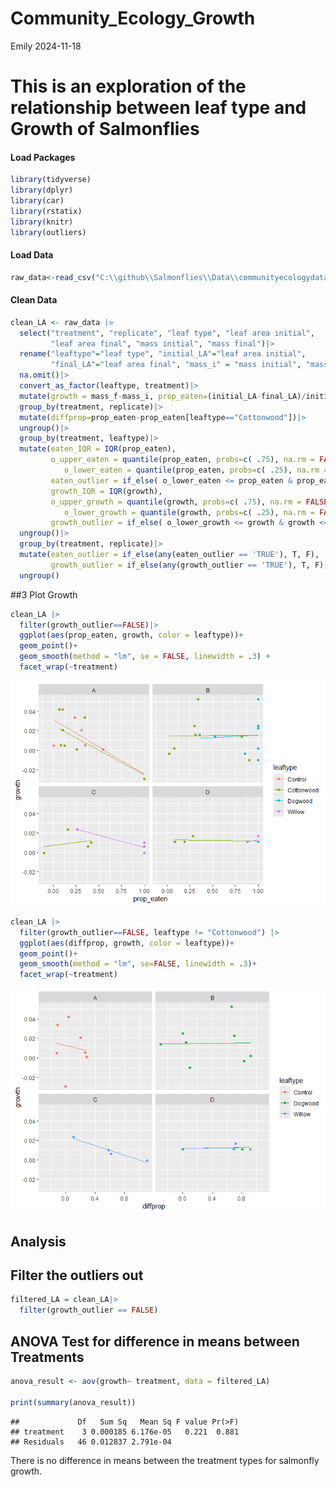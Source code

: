 Community_Ecology_Growth
================
Emily
2024-11-18

# This is an exploration of the relationship between leaf type and Growth of Salmonflies

#### Load Packages

``` r
library(tidyverse)
library(dplyr)
library(car)
library(rstatix)
library(knitr)
library(outliers)
```

#### Load Data

``` r
raw_data<-read_csv("C:\\github\\Salmonflies\\Data\\communityecologydata_2022.csv", n_max=84)
```

#### Clean Data

``` r
clean_LA <- raw_data |>
  select("treatment", "replicate", "leaf type", "leaf area initial", 
         "leaf area final", "mass initial", "mass final")|>
  rename("leaftype"="leaf type", "initial_LA"="leaf area initial", 
         "final_LA"="leaf area final", "mass_i" = "mass initial", "mass_f" = "mass final" )|>
  na.omit()|>
  convert_as_factor(leaftype, treatment)|>
  mutate(growth = mass_f-mass_i, prop_eaten=(initial_LA-final_LA)/initial_LA, )|>
  group_by(treatment, replicate)|>
  mutate(diffprop=prop_eaten-prop_eaten[leaftype=="Cottonwood"])|>
  ungroup()|>
  group_by(treatment, leaftype)|>
  mutate(eaten_IQR = IQR(prop_eaten), 
         o_upper_eaten = quantile(prop_eaten, probs=c( .75), na.rm = FALSE)+1.5*eaten_IQR,  
            o_lower_eaten = quantile(prop_eaten, probs=c( .25), na.rm = FALSE)-1.5*eaten_IQR, 
         eaten_outlier = if_else( o_lower_eaten <= prop_eaten & prop_eaten <= o_upper_eaten, F,T),
         growth_IQR = IQR(growth), 
         o_upper_growth = quantile(growth, probs=c( .75), na.rm = FALSE)+1.5*growth_IQR,  
            o_lower_growth = quantile(growth, probs=c( .25), na.rm = FALSE)-1.5*growth_IQR, 
         growth_outlier = if_else( o_lower_growth <= growth & growth <= o_upper_growth, F,T))|>
  ungroup()|>
  group_by(treatment, replicate)|>
  mutate(eaten_outlier = if_else(any(eaten_outlier == 'TRUE'), T, F), 
         growth_outlier = if_else(any(growth_outlier == 'TRUE'), T, F))|>
  ungroup()
```

\##3 Plot Growth

``` r
clean_LA |>
  filter(growth_outlier==FALSE)|>
  ggplot(aes(prop_eaten, growth, color = leaftype))+
  geom_point()+
  geom_smooth(method = "lm", se = FALSE, linewidth = .3) +
  facet_wrap(~treatment)
```

![](Community_Ecology_Growth_files/figure-gfm/unnamed-chunk-2-1.png)<!-- -->

``` r
clean_LA |>
  filter(growth_outlier==FALSE, leaftype != "Cottonwood") |>
  ggplot(aes(diffprop, growth, color = leaftype))+
  geom_point()+
  geom_smooth(method = "lm", se=FALSE, linewidth = .3)+
  facet_wrap(~treatment)
```

![](Community_Ecology_Growth_files/figure-gfm/unnamed-chunk-2-2.png)<!-- -->
<br>

## Analysis

## Filter the outliers out

``` r
filtered_LA = clean_LA|>
  filter(growth_outlier == FALSE)
```

## ANOVA Test for difference in means between Treatments

``` r
anova_result <- aov(growth~ treatment, data = filtered_LA)

print(summary(anova_result))
```

    ##             Df   Sum Sq   Mean Sq F value Pr(>F)
    ## treatment    3 0.000185 6.176e-05   0.221  0.881
    ## Residuals   46 0.012837 2.791e-04

There is no difference in means between the treatment types for
salmonfly growth.
